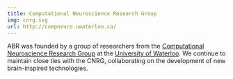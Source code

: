 ```yaml
---
title: Computational Neuroscience Research Group
img: cnrg.svg
url: http://compneuro.uwaterloo.ca/
---
```


ABR was founded by a group of researchers from the
[Computational Neuroscience Research Group](http://compneuro.uwaterloo.ca/)
at the [University of Waterloo](https://uwaterloo.ca/).
We continue to maintain close ties with the CNRG, collaborating
on the development of new brain-inspired technologies.
